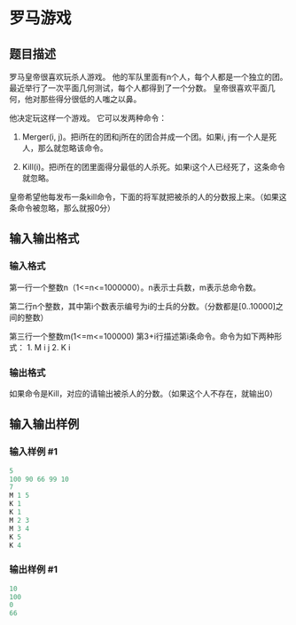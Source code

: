# 罗马游戏

## 题目描述

罗马皇帝很喜欢玩杀人游戏。 他的军队里面有n个人，每个人都是一个独立的团。最近举行了一次平面几何测试，每个人都得到了一个分数。 皇帝很喜欢平面几何，他对那些得分很低的人嗤之以鼻。

他决定玩这样一个游戏。 它可以发两种命令：

1. Merger(i, j)。把i所在的团和j所在的团合并成一个团。如果i, j有一个人是死人，那么就忽略该命令。

2. Kill(i)。把i所在的团里面得分最低的人杀死。如果i这个人已经死了，这条命令就忽略。

皇帝希望他每发布一条kill命令，下面的将军就把被杀的人的分数报上来。（如果这条命令被忽略，那么就报0分）

## 输入输出格式

### 输入格式

第一行一个整数n（1<=n<=1000000）。n表示士兵数，m表示总命令数。

第二行n个整数，其中第i个数表示编号为i的士兵的分数。（分数都是[0..10000]之间的整数）

第三行一个整数m(1<=m<=100000) 第3+i行描述第i条命令。命令为如下两种形式： 1. M i j 2. K i

### 输出格式

如果命令是Kill，对应的请输出被杀人的分数。（如果这个人不存在，就输出0）

## 输入输出样例

### 输入样例 #1

```cpp
5
100 90 66 99 10
7
M 1 5
K 1
K 1
M 2 3
M 3 4
K 5
K 4
```


### 输出样例 #1

```cpp
10
100
0
66
```


